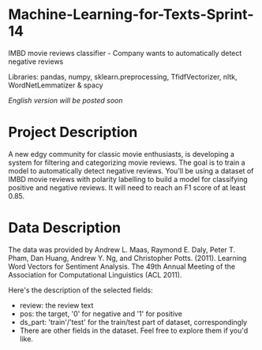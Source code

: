 # Machine-Learning-for-Texts-Sprint-14
IMBD movie reviews classifier - Company wants to automatically detect negative reviews

Libraries: pandas, numpy, sklearn.preprocessing, TfidfVectorizer, nltk, WordNetLemmatizer & spacy

*English version will be posted soon*

# Project Description
A new edgy community for classic movie enthusiasts, is developing a system for filtering and categorizing movie reviews. The goal is to train a model to automatically detect negative reviews. You'll be using a dataset of IMBD movie reviews with polarity labelling to build a model for classifying positive and negative reviews. It will need to reach an F1 score of at least 0.85.

# Data Description

The data was provided by Andrew L. Maas, Raymond E. Daly, Peter T. Pham, Dan Huang, Andrew Y. Ng, and Christopher Potts. (2011). Learning Word Vectors for Sentiment Analysis. The 49th Annual Meeting of the Association for Computational Linguistics (ACL 2011).

Here's the description of the selected fields:

- review: the review text
- pos: the target, '0' for negative and '1' for positive
- ds_part: 'train'/'test' for the train/test part of dataset, correspondingly
- There are other fields in the dataset. Feel free to explore them if you'd like.
